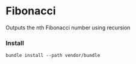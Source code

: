 Fibonacci
======

Outputs the nth Fibonacci number using recursion

### Install

```
bundle install --path vendor/bundle
```
